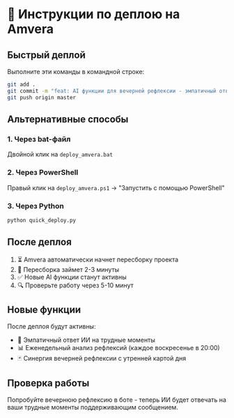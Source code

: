 # 🚀 Инструкции по деплою на Amvera

## Быстрый деплой

Выполните эти команды в командной строке:

```bash
git add .
git commit -m "feat: AI функции для вечерней рефлексии - эмпатичный ответ, еженедельный анализ, синергия с картами"
git push origin master
```

## Альтернативные способы

### 1. Через bat-файл
Двойной клик на `deploy_amvera.bat`

### 2. Через PowerShell
Правый клик на `deploy_amvera.ps1` → "Запустить с помощью PowerShell"

### 3. Через Python
```bash
python quick_deploy.py
```

## После деплоя

1. ⏳ Amvera автоматически начнет пересборку проекта
2. 🔄 Пересборка займет 2-3 минуты
3. ✅ Новые AI функции станут активны
4. 🔍 Проверьте работу через 5-10 минут

## Новые функции

После деплоя будут активны:
- 🤖 Эмпатичный ответ ИИ на трудные моменты
- 📊 Еженедельный анализ рефлексий (каждое воскресенье в 20:00)
- 🃏 Синергия вечерней рефлексии с утренней картой дня

## Проверка работы

Попробуйте вечернюю рефлексию в боте - теперь ИИ будет отвечать на ваши трудные моменты поддерживающим сообщением.
